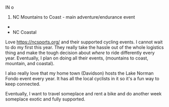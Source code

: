 IN o
1. NC Mountains to Coast - main adventure/endurance event
- 
- NC Coastal

Love https://ncsports.org/ and their supported cycling events. I cannot wait to do my first this year. They really take the hassle out of the whole logistics thing and make the tough decision about *where* to ride differently every year. Eventually, I plan on doing all their events, (mountains to coast, mountain, and coastal).

I also really love that my home town (Davidson) hosts the Lake Norman Fondo event every year. It has all the local cyclists in it so it's a fun way to keep connected.

Eventually, I want to travel someplace and rent a bike and do another week someplace exotic and fully supported.
